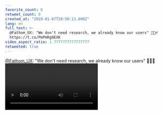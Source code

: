 ```yaml
---
favorite_count: 0
retweet_count: 0
created_at: "2019-01-07T20:50:13.000Z"
lang: en
full_text: >-
  @Fathom_UX: "We don't need research, we already know our users" 🤦🏻‍♂️
  https://t.co/PmPmRg9EXK
video_aspect_ratio: 1.7777777777777777
retweeted: true
---
```


[@Fathom_UX](https://twitter.com/Fathom_UX): "We don't need research, we already
know our users" 🤦🏻‍♂️
![Embedded Video](https://twitter-media-coderbyheart.s3.eu-north-1.amazonaws.com/1082378897206009856-4O0LOvQwDq2w4lCS.mp4)

